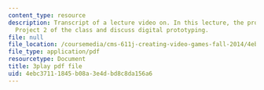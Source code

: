 ```yaml
---
content_type: resource
description: Transcript of a lecture video on. In this lecture, the professors introduce
  Project 2 of the class and discuss digital prototyping.
file: null
file_location: /coursemedia/cms-611j-creating-video-games-fall-2014/4ebc37111845b08a3e4dbd8c8da156a6_dE-QgdrtzHw.pdf
file_type: application/pdf
resourcetype: Document
title: 3play pdf file
uid: 4ebc3711-1845-b08a-3e4d-bd8c8da156a6
---
```


